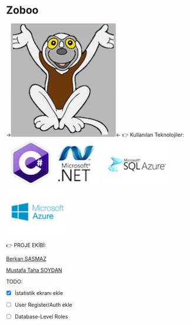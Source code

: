 # Zoboo
->![ZOBOO](Img/Zoboomafoo_(2).png)<-
:point_right: Kullanılan Teknolojiler: <br>
![CSHARP](Img/CSharp.jpeg)
![SQL](Img/SQL-Server-to-SQL-Azure.png)
![AZURE](Img/MSAzure.png)


:point_right: PROJE EKİBİ: <br>

[Berkan ŞAŞMAZ](https://github.com/berkansasmaz)

[Mustafa Taha SOYDAN](https://github.com/Mtsoydan)

TODO: <br>
- [x] İstatistik ekranı ekle
- [ ] User Register/Auth ekle
- [ ] Database-Level Roles

 
